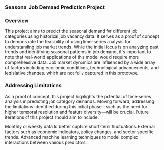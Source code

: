 ### Seasonal Job Demand Prediction Project 

### Overview 
This project aims to predict the seasonal demand for different job categories using historical job vacancy data. It serves as a proof of concept to demonstrate the feasibility of using time-series analysis for understanding job market trends. 
While the initial focus is on analyzing past trends and identifying seasonal patterns in job demand, it's important to note that real-world applications of this model would require more comprehensive data. 
Job market dynamics are influenced by a wide array of factors including economic conditions, technological advancements, and legislative changes, which are not fully captured in this prototype. 

### Addressing Limitations 
As a proof of concept, this project highlights the potential of time-series analysis in predicting job category demands. Moving forward, addressing the limitations identified during this initial phase—such as the need for higher temporal resolution and feature diversity—will be crucial. 
Future iterations of this project should aim to include:
 
Monthly or weekly data to better capture short-term fluctuations. 
External factors such as economic indicators, policy changes, and sector-specific trends. 
Advanced machine learning techniques to model complex interactions between various predictors. 
